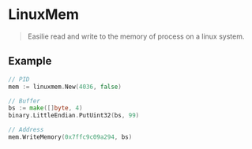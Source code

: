 # LinuxMem

> Easilie read and write to the memory of process on a linux system. 

## Example

```go
// PID
mem := linuxmem.New(4036, false)

// Buffer
bs := make([]byte, 4)
binary.LittleEndian.PutUint32(bs, 99)

// Address
mem.WriteMemory(0x7ffc9c09a294, bs)
```
